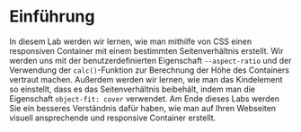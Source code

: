 # Einführung

In diesem Lab werden wir lernen, wie man mithilfe von CSS einen responsiven Container mit einem bestimmten Seitenverhältnis erstellt. Wir werden uns mit der benutzerdefinierten Eigenschaft `--aspect-ratio` und der Verwendung der `calc()`-Funktion zur Berechnung der Höhe des Containers vertraut machen. Außerdem werden wir lernen, wie man das Kindelement so einstellt, dass es das Seitenverhältnis beibehält, indem man die Eigenschaft `object-fit: cover` verwendet. Am Ende dieses Labs werden Sie ein besseres Verständnis dafür haben, wie man auf Ihren Webseiten visuell ansprechende und responsive Container erstellt.
